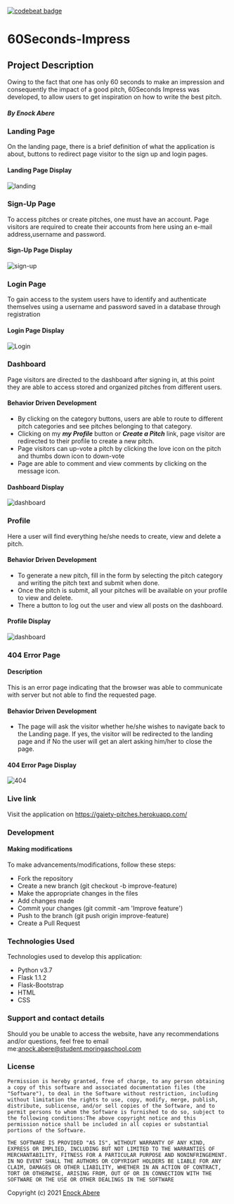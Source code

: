 [![codebeat badge](https://codebeat.co/badges/7bbb17b5-2cde-4108-aac0-eefcd439cf9f)](https://codebeat.co/projects/github-com-enockabere-60seconds_impress-master)
# 60Seconds-Impress
## Project Description
Owing to the fact that one has only 60 seconds to make an impression and consequently the impact of a good pitch, 60Seconds Impress was developed, to allow users to get inspiration on how to write the best pitch. 
##### By Enock Abere 
### Landing Page
On the landing page, there is a brief definition of what the application is about, buttons to redirect page visitor to the sign up and login pages.
#### Landing Page Display
![landing](app/static/images/readme/1.png)

### Sign-Up Page
To access pitches or create pitches, one must have an account. Page visitors are required to create their accounts from here using an e-mail address,username and password.
#### Sign-Up Page Display

![sign-up](app/static/images/readme/2.png)

### Login Page
To gain access to the system users have to identify and authenticate themselves using a username and password saved in a database through registration
#### Login Page Display
![Login](app/static/images/readme/3.png)
### Dashboard
Page visitors are directed to the dashboard after signing in, at this point they are able to access stored and organized pitches from different users.

#### Behavior Driven Development

- By clicking on the category buttons, users are able to route to different pitch categories and see pitches belonging to that category.
- Clicking on my ***my Profile*** button or ***Create a Pitch*** link, page visitor are redirected to their profile to create a new pitch.
- Page visitors can up-vote a pitch by clicking the love icon on the pitch and thumbs down icon to down-vote
- Page are able to comment and view comments by clicking on the message icon.
#### Dashboard Display
![dashboard](app/static/images/readme/4.png)
### Profile
Here a user will find everything he/she needs to create, view and delete a pitch.
#### Behavior Driven Development
- To generate a new pitch, fill in the form by selecting the pitch category and writing the pitch text and submit when done.
- Once the pitch is submit, all your pitches will be available on your profile to view and delete.
- There a button to log out the user and view all posts on the dashboard.
#### Profile Display
![dashboard](app/static/images/readme/5.png)
### 404 Error Page

#### Description
This is an error page indicating that the browser was able to communicate with server but not able to find the requested page.

#### Behavior Driven Development
* The page will ask the visitor whether he/she wishes to navigate back to the Landing page. If yes, the visitor will be redirected to the landing page and if No the user will get an alert asking him/her to close the page.

#### 404 Error Page Display

![404](app/static/images/readme/6.png)

### Live link
Visit the application on https://gaiety-pitches.herokuapp.com/

### Development
#### Making modifications
To make advancements/modifications, follow these steps:
- Fork the repository
- Create a new branch (git checkout -b improve-feature)
- Make the appropriate changes in the files
- Add changes made
- Commit your changes (git commit -am 'Improve feature')
- Push to the branch (git push origin improve-feature)
- Create a Pull Request
### Technologies Used
Technologies used to develop this application:
- Python v3.7
- Flask 1.1.2
- Flask-Bootstrap
- HTML
- CSS
### Support and contact details
Should you be unable to access the website, have any recommendations and/or questions, feel free to email me:[anock.abere@student.moringaschool.com](mailto:anock.abere@student.moringaschool.com)
### License
    ​Permission is hereby granted, free of charge, to any person obtaining a copy of this software and associated documentation files (the "Software"), to deal in the Software without restriction, including without limitation the rights to use, copy, modify, merge, publish, distribute, sublicense, and/or sell copies of the Software, and to permit persons to whom the Software is furnished to do so, subject to the following conditions:​The above copyright notice and this permission notice shall be included in all copies or substantial portions of the Software.

    ​THE SOFTWARE IS PROVIDED "AS IS", WITHOUT WARRANTY OF ANY KIND, EXPRESS OR IMPLIED, INCLUDING BUT NOT LIMITED TO THE WARRANTIES OF MERCHANTABILITY, FITNESS FOR A PARTICULAR PURPOSE AND NONINFRINGEMENT. IN NO EVENT SHALL THE AUTHORS OR COPYRIGHT HOLDERS BE LIABLE FOR ANY CLAIM, DAMAGES OR OTHER LIABILITY, WHETHER IN AN ACTION OF CONTRACT, TORT OR OTHERWISE, ARISING FROM, OUT OF OR IN CONNECTION WITH THE SOFTWARE OR THE USE OR OTHER DEALINGS IN THE SOFTWARE

Copyright (c) 2021 [Enock Abere](https://github.com/enockabere)  

